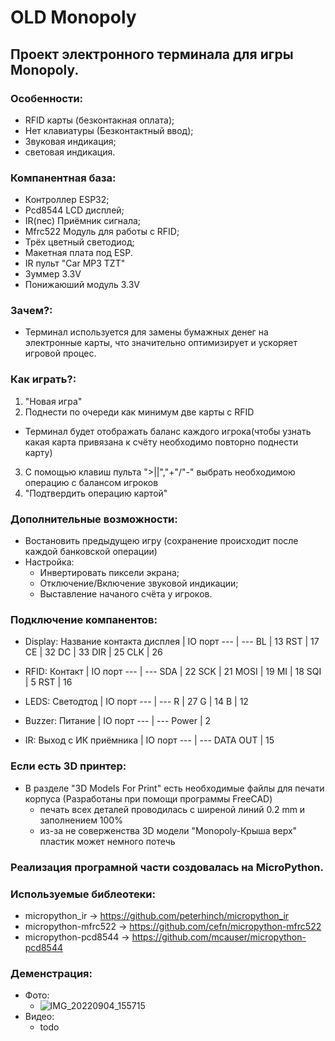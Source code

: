 # OLD Monopoly

## Проект электронного терминала для игры Monopoly.

### Особенности:
- RFID карты (безконтакная оплата);
- Нет клавиатуры (Безконтактный ввод);
- Звуковая индикация;
- световая индикация.

### Компанентная база:
- Контроллер ESP32;
- Pcd8544 LCD дисплей;
- IR(nec) Приёмник сигнала;
- Mfrc522 Модуль для работы с RFID;
- Трёх цветный светодиод;
- Макетная плата под ESP.
- IR пульт "Car MP3 TZT"
- Зуммер 3.3V
- Понижаюший модуль 3.3V

### Зачем?:
- Терминал используется для замены бумажных денег на электронные карты, что значительно оптимизирует и ускоряет игровой процес. 

### Как играть?:
1. "Новая игра"
2. Поднести по очереди как минимум две карты с RFID
- Терминал будет отображать баланс каждого игрока(чтобы узнать какая карта привязана к счёту необходимо повторно поднести карту)
3. С помощью клавиш пульта ">||","+"/"-" выбрать необходимою операцию с балансом игроков  
4. "Подтвердить операцию картой"

### Дополнительные возможности:
- Востановить предыдущею игру (сохранение происходит после каждой банковской операции)
- Настройка:
  - Инвертировать пиксели экрана;
  - Отключение/Включение звуковой индикации; 
  - Выставление начаного счёта у игроков.
  
### Подключение компанентов: 
- Display:
  Название контакта дисплея | IO порт
  --- | ---
  BL | 13
  RST | 17
  CE | 32
  DC | 33
  DIR | 25
  CLK | 26

- RFID:
  Контакт | IO порт
  --- | ---
  SDA | 22
  SCK | 21
  MOSI | 19
  MI | 18
  SQI | 5
  RST | 16
  
- LEDS:
  Cветодтод | IO порт
  --- | ---
  R | 27
  G | 14
  B | 12
  
- Buzzer:
  Питание | IO порт
  --- | ---
  Power | 2

- IR:
  Выход с ИК приёмника | IO порт
  --- | ---
  DATA OUT | 15

### Если есть 3D принтер:
- В разделе "3D Models For Print" есть необходимые файлы для печати корпуса (Разработаны при помощи программы FreeCAD)
  - печать всех деталей проводилась с ширеной линий 0.2 mm и заполнением 100%
  - из-за не соверженства 3D модели "Monopoly-Крыша верх" пластик может немного потечь

### Реализация програмной части создовалась на MicroPython.

### Используемые библеотеки:
- micropython_ir -> https://github.com/peterhinch/micropython_ir
- micropython-mfrc522 -> https://github.com/cefn/micropython-mfrc522
- micropython-pcd8544 -> https://github.com/mcauser/micropython-pcd8544

### Деменстрация: 
- Фото:
  - ![IMG_20220904_155715](https://user-images.githubusercontent.com/80697141/188309613-837af193-8d40-41a5-9a95-b12475f34ae7.jpg)
- Видео:
  -  todo

